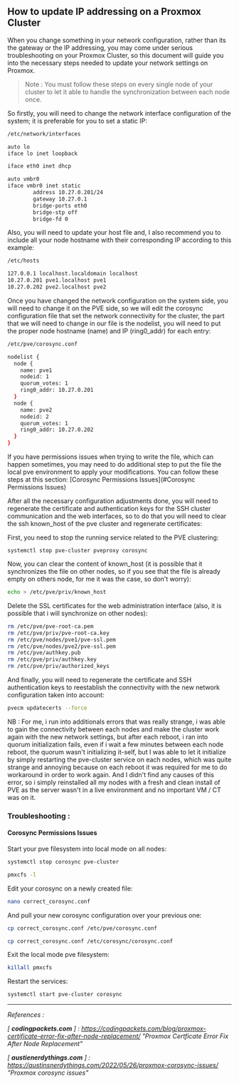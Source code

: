 ## How to update IP addressing on a Proxmox Cluster

When you change something in your network configuration, rather than its the gateway or the IP addressing, you may come under serious troubleshooting on your Proxmox Cluster, so this document will guide you into the necessary steps needed to update your network settings on Proxmox.

> Note : You must follow these steps on every single node of your cluster to let it able to handle the synchronization between each node once.

So firstly, you will need to change the network interface configuration of the system; it is preferable for you to set a static IP:

```bash
/etc/network/interfaces
```

```bash
auto lo
iface lo inet loopback

iface eth0 inet dhcp

auto vmbr0
iface vmbr0 inet static
        address 10.27.0.201/24
        gateway 10.27.0.1
        bridge-ports eth0
        bridge-stp off
        bridge-fd 0
```



Also, you will need to update your host file and, I also recommend you to include all your node hostname with their corresponding IP according to this example:

```bash
/etc/hosts
```

```bash
127.0.0.1 localhost.localdomain localhost
10.27.0.201 pve1.localhost pve1
10.27.0.202 pve2.localhost pve2
```



Once you have changed the network configuration on the system side, you will need to change it on the PVE side, so we will edit the corosync configuration file that set the network connectivity for the cluster, the part that we will need to change in our file is the nodelist, you will need to put the proper node hostname (name) and IP (ring0_addr) for each entry:

```bash
/etc/pve/corosync.conf
```

```bash
nodelist {
  node {
    name: pve1
    nodeid: 1
    quorum_votes: 1
    ring0_addr: 10.27.0.201
  }
  node {
    name: pve2
    nodeid: 2
    quorum_votes: 1
    ring0_addr: 10.27.0.202
  }
}
```

If you have permissions issues when trying to write the file, which can happen sometimes, you may need to do additional step to put the file the local pve environment to apply your modifications. You can follow these steps at this section: [Corosync Permissions Issues](#Corosync Permissions Issues)



After all the necessary configuration adjustments done, you will need to regenerate the certificate and authentication keys for the SSH cluster communication and the web interfaces, so to do that you will need to clear the ssh known_host of the pve cluster and regenerate certificates:

First, you need to stop the running service related to the PVE clustering:

```
systemctl stop pve-cluster pveproxy corosync
```

Now, you can clear the content of known_host (it is possible that it synchronizes the file on other nodes, so if you see that the file is already empty on others node, for me it was the case, so don't worry):

```bash
echo > /etc/pve/priv/known_host
```

Delete the SSL certificates for the web administration interface (also, it is possible that i will synchronize on other nodes):

```bash
rm /etc/pve/pve-root-ca.pem
rm /etc/pve/priv/pve-root-ca.key
rm /etc/pve/nodes/pve1/pve-ssl.pem
rm /etc/pve/nodes/pve2/pve-ssl.pem
rm /etc/pve/authkey.pub
rm /etc/pve/priv/authkey.key
rm /etc/pve/priv/authorized_keys
```

And finally, you will need to regenerate the certificate and SSH authentication keys to reestablish the connectivity with the new network configuration taken into account:

```bash
pvecm updatecerts --force
```



NB : For me, i run into additionals errors that was really strange, i was able to gain the connectivity between each nodes and make the cluster work again with the new network settings, but after each reboot, i ran into quorum initialization fails, even if i wait a few minutes between each node reboot, the quorum wasn't initializing it-self, but I was able to let it initialize by simply restarting the pve-cluster service on each nodes, which was quite strange and annoying because on each reboot it was required for me to do workaround in order to work again. And I didn't find any causes of this error, so i simply reinstalled all my nodes with a fresh and clean install of PVE as the server wasn't in a live environment and no important VM / CT was on it.



### Troubleshooting :

#### Corosync Permissions Issues

Start your pve filesystem into local mode on all nodes:

```bash
systemctl stop corosync pve-cluster
```

```bash
pmxcfs -l
```

Edit your corosync on a newly created file:

```bash
nano correct_corosync.conf
```

And pull your new corosync configuration over your previous one:

```bash
cp correct_corosync.conf /etc/pve/corosync.conf
```

```bash
cp correct_corosync.conf /etc/corosync/corosync.conf
```

Exit the local mode pve filesystem:

```bash
killall pmxcfs
```

Restart the services:

```bash
systemctl start pve-cluster corosync
```



------

*References :*

*[ **codingpackets.com** ] : https://codingpackets.com/blog/proxmox-certificate-error-fix-after-node-replacement/ "Proxmox Certficate Error Fix After Node Replacement"*

*[ **austienerdythings.com** ] : https://austinsnerdythings.com/2022/05/26/proxmox-corosync-issues/ "Proxmox corosync issues"*